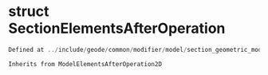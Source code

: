 # struct SectionElementsAfterOperation

```cpp
Defined at ../include/geode/common/modifier/model/section_geometric_modifier_simulation.h#41
```

```cpp
Inherits from ModelElementsAfterOperation2D
```



